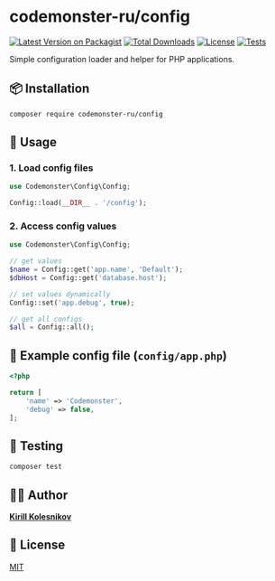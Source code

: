 # codemonster-ru/config

[![Latest Version on Packagist](https://img.shields.io/packagist/v/codemonster-ru/config.svg?style=flat-square)](https://packagist.org/packages/codemonster-ru/config)
[![Total Downloads](https://img.shields.io/packagist/dt/codemonster-ru/config.svg?style=flat-square)](https://packagist.org/packages/codemonster-ru/config)
[![License](https://img.shields.io/packagist/l/codemonster-ru/config.svg?style=flat-square)](https://packagist.org/packages/codemonster-ru/config)
[![Tests](https://github.com/codemonster-ru/config/actions/workflows/tests.yml/badge.svg)](https://github.com/codemonster-ru/config/actions/workflows/tests.yml)

Simple configuration loader and helper for PHP applications.

## 📦 Installation

```bash
composer require codemonster-ru/config
```

## 🚀 Usage

### 1. Load config files

```php
use Codemonster\Config\Config;

Config::load(__DIR__ . '/config');
```

### 2. Access config values

```php
use Codemonster\Config\Config;

// get values
$name = Config::get('app.name', 'Default');
$dbHost = Config::get('database.host');

// set values dynamically
Config::set('app.debug', true);

// get all configs
$all = Config::all();
```

## 📄 Example config file (`config/app.php`)

```php
<?php

return [
    'name' => 'Codemonster',
    'debug' => false,
];
```

## 🧪 Testing

```bash
composer test
```

## 👨‍💻 Author

[**Kirill Kolesnikov**](https://github.com/KolesnikovKirill)

## 📜 License

[MIT](https://github.com/codemonster-ru/config/blob/main/LICENSE)
